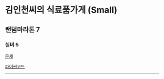 # 김인천씨의 식료품가게 (Small) 
## 랜덤마라톤 7
### 실버 5
[문제](https://www.acmicpc.net/problem/12033)

[파이썬코드](12033.py)

---